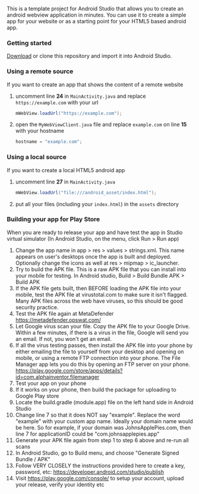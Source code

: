 This is a template project for Android Studio that allows you to create an android webview application in minutes. You can use it to create a simple app for your website or as a starting point for your HTML5 based android app.

### Getting started

[Download](https://github.com/slymax/webview/archive/master.zip) or clone this repository and import it into Android Studio.

### Using a remote source

If you want to create an app that shows the content of a remote website

1. uncomment line **24** in `MainActivity.java` and replace `https://example.com` with your url

	```java
	mWebView.loadUrl("https://example.com");
	```

2. open the `MyWebViewClient.java` file and replace `example.com` on line **15** with your hostname

	```java
	hostname = "example.com";
	```

### Using a local source

If you want to create a local HTML5 android app

1. uncomment line **27** in `MainActivity.java`

	```java
	mWebView.loadUrl("file:///android_asset/index.html");
	```

2. put all your files (including your `index.html`) in the `assets` directory

### Building your app for Play Store

When you are ready to release your app and have test the app in Studio virtual simulator (In Android Studio, on the menu, click Run > Run app)

1. Change the app name in app > res > values > strings.xml. This name appears on user's desktops once the app is built and deployed. Optionally change the icons as well at res > mipmap > ic_launcher. 
2. Try to build the APK file. This is a raw APK file that you can install into your mobile for testing. In Android studio, Build > Build Bundle APK > Build APK
3. If the APK file gets built, then BEFORE loading the APK file into your mobile, test the APK file at virustotal.com to make sure it isn't flagged. Many APK files across the web have viruses, so this should be good security practice. 
4. Test the APK file again at MetaDefender https://metadefender.opswat.com/
5. Let Google virus scan your file. Copy the APK file to your Google Drive. Within a few minutes, if there is a virus in the file, Google will send you an email. If not, you won't get an email.
6. If all the virus testing passes, then install the APK file into your phone by either emailing the file to yourself from your desktop and opening on mobile, or using a remote FTP connection into your phone. The File Manager app lets you do this by opening an FTP server on your phone. https://play.google.com/store/apps/details?id=com.alphainventor.filemanager
7. Test your app on your phone
8. If it works on your phone, then build the package for uploading to Google Play store
9. Locate the build.gradle (module.app) file on the left hand side in Android Studio
10. Change line 7 so that it does NOT say "example". Replace the word "example" with your custom app name. Ideally your domain name would be here. So for example, if your domain was JohnsApplePies.com, then line 7 for applicationID could be "com.johnsapplepies.app"
11. Generate your APK file again from step 1 to step 6 above and re-run all scans
12. In Android Studio, go to Build menu, and choose "Generate Signed Bundle / APK"
13. Follow VERY CLOSELY the instructions provided here to create a key, password, etc: https://developer.android.com/studio/publish
14. Visit https://play.google.com/console/ to setup your account, upload your release, verify your identity etc
